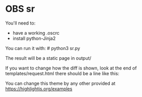 # OBS sr

You'll need to:
* have a working .oscrc
* install python-Jinja2

You can run it with:
    # python3 sr.py <SR>

The result will be a static page in output/

If you want to change how the diff is shown, look at the end of templates/request.html
there should be a line like this:
<link rel="stylesheet" href="https://cdnjs.cloudflare.com/ajax/libs/highlight.js/11.9.0/styles/default.min.css" />

You can change this theme by any other provided at https://highlightjs.org/examples
